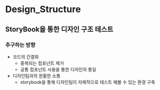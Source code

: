 # Design_Structure
## StoryBook을 통한 디자인 구조 테스트
### 추구하는 방향
* 코드의 간결화
  * 중복되는 컴포넌트 제거 
  * 공통 컴포넌트 사용을 통한 디자인의 통일
* 디자인팀과의 원활한 소통
  * storybook을 통해 디자인팀이 자체적으로 테스트 해볼 수 있는 환경 구축
 

